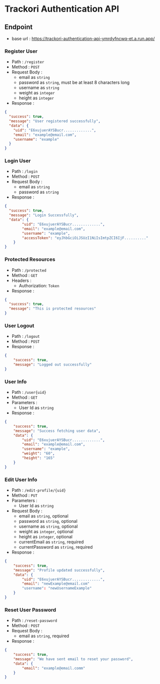 # Trackori Authentication API

## Endpoint

- base url : https://trackori-authentication-api-ymrdyfncwq-et.a.run.app/

### Register User

- Path : `/register`
- Method : `POST`
- Request Body :
  - email as `string`
  - password as `string`, must be at least 8 characters long
  - username as `string`
  - weight as `integer`
  - height as `integer`
- Response :

```json
{
  "success": true,
  "message": "User registered successfully",
  "data": {
    "uid": "E6xujuerAYSBucr.............",
    "email": "example@email.com",
    "username": "example"
  }
}
```

### Login User

- Path : `/login`
- Method : `POST`
- Request Body :
  - email as `string`
  - password as `string`
- Response :

```json
{
  "success": true,
  "message": "Login Successfully",
  "data": {
        "uid": "E6xujuerAYSBucr.............",
        "email": "example@email.com",
        "username": "example",
        "accessToken": "eyJhbGciOiJSUzI1NiIsImtpZCI6IjF.........."
    }
}
```

### Protected Resources

- Path : `/protected`
- Method : `GET`
- Headers :
  - Authorization: `Token`
- Response :

```json
{
  "success": true,
  "message": "This is protected resources"
}
```

### User Logout

- Path : `/logout`
- Method : `POST`
- Response :

```json
{
    "success": true,
    "message": "Logged out successfully"
}
```

### User Info

- Path : `/user{uid}`
- Method : `GET`
- Parameters :
  - User Id as `string`
- Response :

```json
{
    "success": true,
    "message": "Success fetching user data",
    "data": {
        "uid": "E6xujuerAYSBucr.............",
        "email": "example@email.com",
        "username": "example",
        "weight": "60",
        "height": "165"
    }
}
```

### Edit User Info

- Path : `/edit-profile/{uid}`
- Method : `PUT`
- Parameters :
  - User Id as `string`
- Request Body :
  - email as `string`, optional
  - password as `string`, optional
  - username as `string`, optional
  - weight as `integer`, optional
  - height as `integer`, optional
  - currentEmail as `string`, required
  - currentPassword as `string`, required
- Response :

```json
{
    "success": true,
    "message": "Profile updated successfully",
    "data": {
        "uid": "E6xujuerAYSBucr.............",
        "email": "newExample@email.com"
        "username": "newUsernameExample"
    }
}
```

### Reset User Password

- Path : `/reset-password`
- Method : `POST`
- Request Body :
  - email as `string`, required
- Response :

```json
{
    "success": true,
    "message": "We have sent email to reset your password",
    "data": {
        "email": "example@email.comm"
    }
}
```

